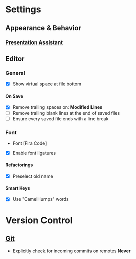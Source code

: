 # Settings

## Appearance & Behavior

### [Presentation Assistant](jetbrains://idea/settings?name=Appearance+%26+Behavior--Presentation+Assistant)

## Editor

### General

* [X] Show virtual space at file bottom

#### On Save

* [X] Remove trailing spaces on: **Modified Lines**
* [ ] Remove trailing blank lines at the end of saved files
* [ ] Ensure every saved file ends with a line break

### Font

* Font [Fira Code]
* [X] Enable font ligatures

#### Refactorings

* [X] Preselect old name

#### Smart Keys

* [X] Use "CamelHumps" words

# Version Control

## [Git](https://www.jetbrains.com/help/idea/settings-version-control-git.html)

* Explicitly check for incoming commits on remotes **Never**
